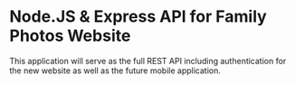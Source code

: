 # Node.JS & Express API for Family Photos Website

This application will serve as the full REST API including authentication for the new website as well as the future mobile application.
